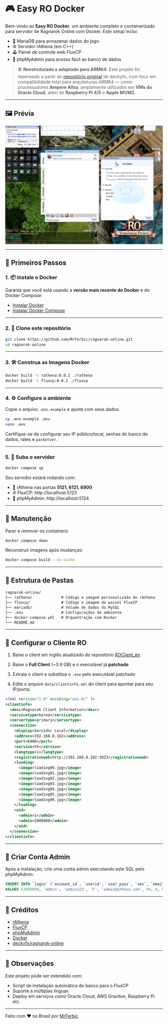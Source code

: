 # 🎮 Easy RO Docker

Bem-vindo ao **Easy RO Docker**, um ambiente completo e containerizado para servidor de Ragnarok Online com Docker. Este setup inclui:

- 🐋 MariaDB para armazenar dados do jogo  
- ⚙️ Servidor rAthena (em C++)  
- 🕹️ Painel de controle web FluxCP  
- 🧪 phpMyAdmin para acesso fácil ao banco de dados

> 🛠️ **Reestruturado e adaptado para ARM64**: Este projeto foi repensado a partir do [repositório original](https://github.com/deckyfx/ragnarok-online) de deckyfx, com foco em compatibilidade total para arquiteturas ARM64 — como processadores **Ampere Altra**, amplamente utilizados em **VMs da Oracle Cloud**, além de **Raspberry Pi 4/5** e **Apple M1/M2**.

---

## 🖼️ Prévia

![Screenshot do FluxCP](assets/screenshoot01.jpg)

---

## 🚀 Primeiros Passos

### 1. 📦 Instale o Docker

Garanta que você está usando a **versão mais recente do Docker** e do Docker Compose:

- [Instalar Docker](https://docs.docker.com/get-docker/)
- [Instalar Docker Compose](https://docs.docker.com/compose/install/)

---

### 2. 🔁 Clone este repositório

```bash
git clone https://github.com/MrFerbic/ragnarok-online.git
cd ragnarok-online
```

---

### 3. 🛠️ Construa as Imagens Docker

```bash
docker build -t rathena:0.0.1 ./rathena
docker build -t fluxcp:0.0.1 ./fluxcp
```

---

### 4. ⚙️ Configure o ambiente

Copie o arquivo `.env.example` e ajuste com seus dados:

```bash
cp .env.example .env
nano .env
```

Certifique-se de configurar seu IP público/local, senhas do banco de dados, rates e `packetver`.

---

### 5. 🧬 Suba o servidor

```bash
docker compose up
```

Seu servidor estará rodando com:

- 🧠 rAthena nas portas **5121, 6121, 6900**
- 🌐 FluxCP: http://localhost:5123
- 🧪 phpMyAdmin: http://localhost:5124

---

## 🧹 Manutenção

Parar e remover os containers:

```bash
docker compose down
```

Reconstruir imagens após mudanças:

```bash
docker compose build --no-cache
```

---

## 📁 Estrutura de Pastas

```text
ragnarok-online/
├── rathena/             # Código e imagem personalizada do rAthena
├── fluxcp/              # Código e imagem do painel FluxCP
├── mariadb/             # Volume de dados do MySQL
├── .env                 # Configurações de ambiente
├── docker-compose.yml   # Orquestração com Docker
└── README.md
```

---

## 🧩 Configurar o Cliente RO

1. Baixe o client em inglês atualizado do repositório [ROClient_en](https://github.com/hiphop9/ROClient_en)

2. Baixe o **Full Client** (~3.9 GB) e o executável já **patchado**

3. Extraia o client e substitua o `.exe` pelo executável patchado

4. Edite o arquivo `data/clientinfo.xml` do client para apontar para seu IP/porta:

```xml
<?xml version="1.0" encoding="euc-kr" ?>
<clientinfo>
  <desc>Ragnarok Client Information</desc>
  <servicetype>korea</servicetype>
  <servertype>primary</servertype>
  <connection>
    <display>Servidor Local</display>
    <address>192.168.0.102</address>
    <port>6900</port>
    <version>55</version>
    <langtype>1</langtype>
    <registrationweb>http://192.168.0.102:5023</registrationweb>
    <loading>
      <image>loading00.jpg</image>
      <image>loading01.jpg</image>
      <image>loading02.jpg</image>
      <image>loading03.jpg</image>
      <image>loading04.jpg</image>
      <image>loading05.jpg</image>
      <image>loading06.jpg</image>
    </loading>
    <aid>
      <admin>1</admin>
      <admin>2000000</admin>
    </aid>
  </connection>
</clientinfo>
```

---

## 🔐 Criar Conta Admin

Após a instalação, crie uma conta admin executando este SQL pelo phpMyAdmin:

```sql
INSERT INTO `login` (`account_id`, `userid`, `user_pass`, `sex`, `email`, `group_id`, `state`, `unban_time`, `expiration_time`, `logincount`, `lastlogin`, `last_ip`, `birthdate`, `character_slots`, `pincode`, `pincode_change`, `vip_time`, `old_group`, `web_auth_token`, `web_auth_token_enabled`)
VALUES (2000000, 'admin', 'admin123', 'F', 'admin@athena.com', 99, 0, 0, 0, 5, NOW(), '192.168.0.100', NULL, 0, '1412', 1747530571, 0, 0, 'ce6a6fa2899bbf24', 0);
```

---

## 🙏 Créditos

- [rAthena](https://github.com/rathena/rathena)
- [FluxCP](https://github.com/rathena/FluxCP)
- [phpMyAdmin](https://www.phpmyadmin.net/)
- [Docker](https://www.docker.com/)
- [deckyfx/ragnarok-online](https://github.com/deckyfx/ragnarok-online)

---

## 📌 Observações

Este projeto pode ser estendido com:

- Script de instalação automática do banco para o FluxCP  
- Suporte a múltiplas línguas  
- Deploy em serviços como Oracle Cloud, AWS Graviton, Raspberry Pi etc.

---

Feito com ❤️ no Brasil por [MrFerbic](https://github.com/MrFerbic)
